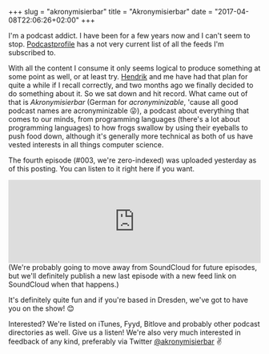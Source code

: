 +++
slug = "akronymisierbar"
title = "Akronymisierbar"
date = "2017-04-08T22:06:26+02:00"
+++

I'm a podcast addict. I have been for a few years now and I can't seem to stop. [Podcastprofile](https://podcastprofile.com/kiliankoe) has a not very current list of all the feeds I'm subscribed to.

With all the content I consume it only seems logical to produce something at some point as well, or at least try. [Hendrik](https://twitter.com/hoodie_de) and me have had that plan for quite a while if I recall correctly, and two months ago we finally decided to do something about it. So we sat down and hit record. What came out of that is *Akronymisierbar* (German for *acronyminizable*, 'cause all good podcast names are acronyminizable 😜), a podcast about everything that comes to our minds, from programming languages (there's a lot about programming languages) to how frogs swallow by using their eyeballs to push food down, although it's generally more technical as both of us have vested interests in all things computer science.

The fourth episode (#003, we're zero-indexed) was uploaded yesterday as of this posting. You can listen to it right here if you want.

<iframe width="100%" height="166" scrolling="no" frameborder="no" src="https://w.soundcloud.com/player/?url=https%3A//api.soundcloud.com/tracks/316479289&amp;color=ff5500&amp;auto_play=false&amp;hide_related=true&amp;show_comments=false&amp;show_user=true&amp;show_reposts=false"></iframe>
(We're probably going to move away from SoundCloud for future episodes, but we'll definitely publish a new last episode with a new feed link on SoundCloud when that happens.)

It's definitely quite fun and if you're based in Dresden, we've got to have you on the show! 😊

Interested? We're listed on iTunes, Fyyd, Bitlove and probably other podcast directories as well. Give us a listen! We're also very much interested in feedback of any kind, preferably via Twitter [@akronymisierbar](https://twitter.com/akronymisierbar) ✌️
